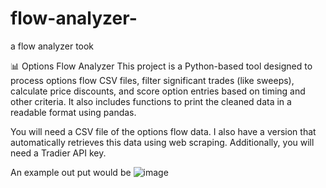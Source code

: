 # flow-analyzer-
a flow analyzer took 

📊 Options Flow Analyzer
This project is a Python-based tool designed to process options flow CSV files, filter significant trades (like sweeps), calculate price discounts, and score option entries based on timing and other criteria. It also includes functions to print the cleaned data in a readable format using pandas.

You will need a CSV file of the options flow data. I also have a version that automatically retrieves this data using web scraping. Additionally, you will need a Tradier API key.

An example out put would be ![image](https://github.com/user-attachments/assets/b1cd80e3-62b7-4f9c-ada2-47a90d86daa5)

